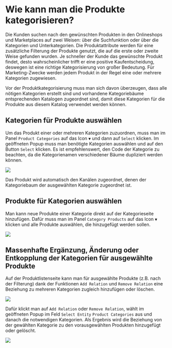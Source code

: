 # Wie kann man die Produkte kategorisieren?

Die Kunden suchen nach den gewünschten Produkten in den Onlineshops und Marketplaces auf zwei Weisen: über die Suchfunktion oder über die Kategorien und Unterkategorien. Die Produktattribute werden für eine zusätzliche Filterung der Produkte genutzt, die auf die erste oder zweite Weise gefunden wurden. Je schneller der Kunde das gewünschte Produkt findet, desto wahrscheinlicher trifft er eine positive Kaufentscheidung, deswegen ist eine richtige Kategorisierung von großer Bedeutung. Für Marketing-Zwecke werden jedem Produkt in der Regel eine oder mehrere Kategorien zugewiesen.

Vor der Produktkategorisierung muss man sich davon überzeugen, dass alle nötigen Kategorien erstellt sind und vorhandene Kategoriebäume entsprechenden Katalogen zugeordnet sind, damit diese Kategorien für die Produkte aus diesem Katalog verwendet werden können.

## Kategorien für Produkte auswählen

Um das Produkt einer oder mehreren Kategorien zuzuordnen, muss man im Panel `Product Categories` auf das Icon `▼` und dann auf `Select` klicken. Im geöffneten Popup muss man benötigte Kategorien auswählen und auf den Button `Select` klicken. Es ist empfehlenswert, den Code der Kategorie zu beachten, da die Kategorienamen verschiedener Bäume dupliziert werden können.

![](images/image21.png)

Das Produkt wird automatisch den Kanälen zugeordnet, denen der Kategoriebaum der ausgewählten Kategorie zugeordnet ist.

## Produkte für Kategorien auswählen

Man kann neue Produkte einer Kategorie direkt auf der Kategorieseite hinzufügen. Dafür muss man im Panel `Category Products` auf das Icon `▼` klicken und alle Produkte auswählen, die hinzugefügt werden sollen.

![](images/image14.png)

## Massenhafte Ergänzung, Änderung oder Entkopplung der Kategorien für ausgewählte Produkte

Auf der Produktlistenseite kann man für ausgewählte Produkte (z.B. nach der Filterung) dank der Funktionen `Add Relation` und `Remove Relation` eine Beziehung zu mehreren Kategorien zugleich hinzufügen oder löschen.

![](images/image33.png)

Dafür klickt man auf `Add Relation` oder `Remove Relation`, wählt im geöffneten Popup im Feld `Select Entity` `Product Categories` aus und danach die notwendigen Kategorien. Als Ergebnis wird die Beziehung von der gewählten Kategorie zu den vorausgewählten Produkten hinzugefügt oder gelöscht.

![](images/image4.png)
